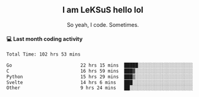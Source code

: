 <h2 align="center">I am LeKSuS hello lol</h2>
<p align="center">So yeah, I code. Sometimes.</p>

#### :computer: Last month coding activity
<!--START_SECTION:waka-->

```txt
Total Time: 102 hrs 53 mins

Go                         22 hrs 15 mins  █████░░░░░░░░░░░░░░░░░░░░   19.83 %
C                          16 hrs 59 mins  ███▓░░░░░░░░░░░░░░░░░░░░░   15.12 %
Python                     15 hrs 29 mins  ███▒░░░░░░░░░░░░░░░░░░░░░   13.79 %
Svelte                     14 hrs 6 mins   ███░░░░░░░░░░░░░░░░░░░░░░   12.57 %
Other                      9 hrs 24 mins   ██░░░░░░░░░░░░░░░░░░░░░░░   08.37 %
```

<!--END_SECTION:waka-->
